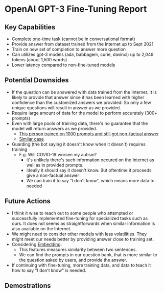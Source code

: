 # OpenAI GPT-3 Fine-Tuning Report
## Key Capabilities 
- Complete one-time task (cannot be in conversational format)
- Provide answer from dataset trained from the Internet up to Sept 2021 
- Train on new set of completion to answer more question
- Can utilizes gpt-3 models (ada, babbagem, curie, davinci) up to 2,049 tokens (about 1,500 words)
- Lower latency compared to non-fine-tuned models

## Potential Downsides
- If the question can be answered with data trained from the Internet. It is likely to provide that answer since it has been learned with higher confidence than the customized answers we provided. So only a few unique questions will result in answer as we provided.
- Require large amount of data for the model to perform accurately (300+ prompts)
- Even with large pools of training data, there's no guarantee that the model will return answers as we provided.
  - [This person trained on 1000 prompts and still got non-factual answer](https://community.openai.com/t/qa-fine-tuned-chatbot-not-answering-from-the-trained-data-but-nonfactual/21999?page=2)
  - [Similar case](https://community.openai.com/t/qa-fine-tuned-chatbot-not-answering-from-the-trained-data-but-nonfactual/21999?page=2)
- Guarding (the bot saying it doesn't know when it doesn't) requires training
  - E.g. Will COVID-19 worsen my autism?
    - It's unlikely there's such information occured on the Internet as well as in provided prompts.
    - Ideally it should say it doesn't know. But oftentime it proceeds give a non-factual answer
    - We can train it to say "I don't know", which means more data to needed

## Future Actions
- I think it wise to reach out to some people who attempted or successfully implemented fine-tuning for specialized tasks such as ours. It does not seems as straightforwards when similar information is also available on the Internet.
- We might need to consider other models with less volatilities. They might meet our needs better by providing answer close to training set.
- Considering [Embedding](https://platform.openai.com/docs/guides/embeddings/what-are-embeddings). 
  - This features measures similarity between two sentences.
  - We can find the prompts in our question bank, that is more similar to the question asked by users, and provide the answer.
- If continuing with fine-tuning, more training data, and data to teach it how to say "I don't know" is needed.

## Demostrations